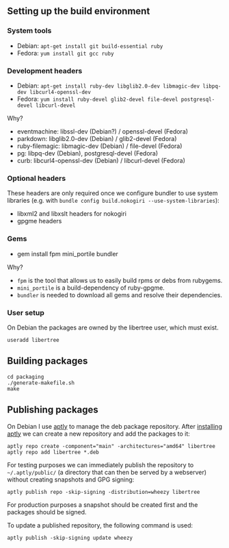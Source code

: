 ## Setting up the build environment

### System tools

- Debian: `apt-get install git build-essential ruby`
- Fedora: `yum install git gcc ruby`

### Development headers

- Debian: `apt-get install ruby-dev libglib2.0-dev libmagic-dev libpq-dev libcurl4-openssl-dev`
- Fedora: `yum install ruby-devel glib2-devel file-devel postgresql-devel libcurl-devel`

Why?

- eventmachine: libssl-dev (Debian?) / openssl-devel (Fedora)
- parkdown: libglib2.0-dev (Debian) / glib2-devel (Fedora)
- ruby-filemagic: libmagic-dev (Debian) / file-devel (Fedora)
- pg: libpq-dev (Debian), postgresql-devel (Fedora)
- curb: libcurl4-openssl-dev (Debian) / libcurl-devel (Fedora)

### Optional headers

These headers are only required once we configure bundler to use
system libraries (e.g. with `bundle config build.nokogiri
--use-system-libraries`):

- libxml2 and libxslt headers for nokogiri
- gpgme headers

### Gems

- gem install fpm mini_portile bundler

Why?

- `fpm` is the tool that allows us to easily build rpms or debs from rubygems.
- `mini_portile` is a build-dependency of ruby-gpgme.
- `bundler` is needed to download all gems and resolve their dependencies.

### User setup

On Debian the packages are owned by the libertree user, which must exist.

    useradd libertree


## Building packages

~~~
cd packaging
./generate-makefile.sh
make
~~~

## Publishing packages

On Debian I use [aptly](http://www.aptly.info) to manage the deb
package repository.  After
[installing aptly](http://www.aptly.info/download) we can create a new
repository and add the packages to it:

~~~
aptly repo create -component="main" -architectures="amd64" libertree
aptly repo add libertree *.deb
~~~

For testing purposes we can immediately publish the repository to
`~/.aptly/public/` (a directory that can then be served by a
webserver) without creating snapshots and GPG signing:

~~~
aptly publish repo -skip-signing -distribution=wheezy libertree
~~~

For production purposes a snapshot should be created first and the
packages should be signed.

To update a published repository, the following command is used:

~~~
aptly publish -skip-signing update wheezy
~~~
